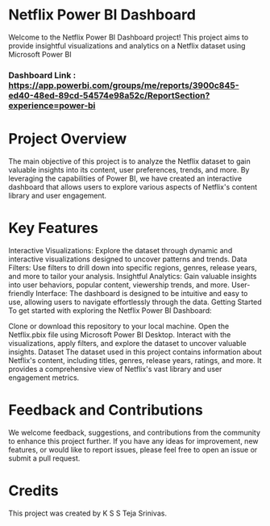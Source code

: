 # Netflix Power BI Dashboard
Welcome to the Netflix Power BI Dashboard project! This project aims to provide insightful visualizations and analytics on a Netflix dataset using Microsoft Power BI

### Dashboard Link : https://app.powerbi.com/groups/me/reports/3900c845-ed40-48ed-89cd-54574e98a52c/ReportSection?experience=power-bi

# Project Overview
The main objective of this project is to analyze the Netflix dataset to gain valuable insights into its content, user preferences, trends, and more. By leveraging the capabilities of Power BI, we have created an interactive dashboard that allows users to explore various aspects of Netflix's content library and user engagement.

# Key Features
Interactive Visualizations: Explore the dataset through dynamic and interactive visualizations designed to uncover patterns and trends.
Data Filters: Use filters to drill down into specific regions, genres, release years, and more to tailor your analysis.
Insightful Analytics: Gain valuable insights into user behaviors, popular content, viewership trends, and more.
User-friendly Interface: The dashboard is designed to be intuitive and easy to use, allowing users to navigate effortlessly through the data.
Getting Started
To get started with exploring the Netflix Power BI Dashboard:

Clone or download this repository to your local machine.
Open the Netflix.pbix file using Microsoft Power BI Desktop.
Interact with the visualizations, apply filters, and explore the dataset to uncover valuable insights.
Dataset
The dataset used in this project contains information about Netflix's content, including titles, genres, release years, ratings, and more. It provides a comprehensive view of Netflix's vast library and user engagement metrics.

# Feedback and Contributions
We welcome feedback, suggestions, and contributions from the community to enhance this project further. If you have any ideas for improvement, new features, or would like to report issues, please feel free to open an issue or submit a pull request.

# Credits
This project was created by K S S Teja Srinivas.

